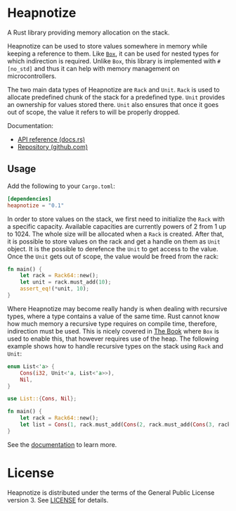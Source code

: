 # Heapnotize

A Rust library providing memory allocation on the stack.

Heapnotize can be used to store values somewhere in memory while keeping a
reference to them. Like [`Box`](https://doc.rust-lang.org/std/boxed/index.html),
it can be used for nested types for which indirection is required. Unlike `Box`,
this library is implemented with `#[no_std]` and thus it can help with memory
management on microcontrollers.

The two main data types of Heapnotize are `Rack` and `Unit`. `Rack` is used to
allocate predefined chunk of the stack for a predefined type. `Unit` provides an
ownership for values stored there. `Unit` also ensures that once it goes out of
scope, the value it refers to will be properly dropped.

Documentation:

* [API reference (docs.rs)](https://docs.rs/heapnotize)
* [Repository (github.com)](https://github.com/zlosynth/heapnotize)

## Usage

Add the following to your `Cargo.toml`:

``` toml
[dependencies]
heapnotize = "0.1"
```

In order to store values on the stack, we first need to initialize the `Rack`
with a specific capacity. Available capacities are currently powers of 2 from 1
up to 1024. The whole size will be allocated when a `Rack` is created. After
that, it is possible to store values on the rack and get a handle on them as
`Unit` object. It is the possible to derefence the `Unit` to get access to the
value. Once the `Unit` gets out of scope, the value would be freed from the
rack:

``` rust
fn main() {
    let rack = Rack64::new();
    let unit = rack.must_add(10);
    assert_eq!(*unit, 10);
}
```

Where Heapnotize may become really handy is when dealing with recursive types,
where a type contains a value of the same time. Rust cannot know how much memory
a recursive type requires on compile time, therefore, indirection must be used.
This is nicely covered in [The
Book](https://doc.rust-lang.org/book/ch15-01-box.html#enabling-recursive-types-with-boxes)
where `Box` is used to enable this, that however requires use of the heap.
The following example shows how to handle recursive types on the stack using
`Rack` and `Unit`:

``` rust
enum List<'a> {
    Cons(i32, Unit<'a, List<'a>>),
    Nil,
}

use List::{Cons, Nil};

fn main() {
    let rack = Rack64::new();
    let list = Cons(1, rack.must_add(Cons(2, rack.must_add(Cons(3, rack.must_add(Nil))))));
}
```

See the [documentation](https://docs.rs/heapnotize) to learn more.

# License

Heapnotize is distributed under the terms of the General Public License
version 3. See [LICENSE](LICENSE) for details.
